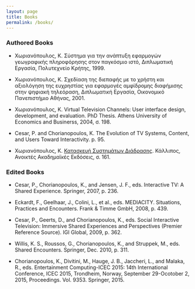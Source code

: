```yaml
---
layout: page
title: Books 
permalink: /books/
---
```


### Authored Books
 
* Χωριανόπουλος, Κ. Σύστημα για την ανάπτυξη εφαρμογών γεωγραφικής πληροφόρησης στον παγκόσμιο ιστό, Διπλωματική Εργασία, Πολυτεχνείο Κρήτης, 1999.

* Χωριανόπουλος, Κ. Σχεδίαση της διεπαφής με το χρήστη και αξιολόγηση της ευχρηστίας για εφαρμογές αμφίδρομης διαφήμισης στην ψηφιακή τηλεόραση, Διπλωματική Εργασία, Οικονομικό Πανεπιστήμιο Αθήνας, 2001.

* Χωριανόπουλος, Κ. Virtual Television Channels: User interface design, development, and evaluation. PhD Thesis. Athens University of Economics and Businerss, 2004, σ. 198.

* Cesar, P. and Chorianopoulos, K. The Evolution of TV Systems, Content, and Users Toward Interactivity. p. 95.

* Χωριανόπουλος, Κ. [Κατασκευή Συστημάτων Διάδρασης](https://dx.doi.org/10.57713/kallipos-298). Κάλλιπος, Ανοικτές Ακαδημαϊκές Εκδόσεις, σ. 161. 

### Edited Books

* Cesar, P., Chorianopoulos, K., and Jensen, J. F., eds. Interactive TV: A Shared Experience. Springer, 2007, p. 236.

* Eckardt, F., Geelhaar, J., Colini, L., et al., eds. MEDIACITY. Situations, Practices and Encounters. Frank & Timme GmbH, 2008, p. 439.

* Cesar, P., Geerts, D., and Chorianopoulos, K., eds. Social Interactive Television: Immersive Shared Experiences and Perspectives (Premier Reference Source). IGI Global, 2009, p. 362.

* Willis, K. S., Roussos, G., Chorianopoulos, K., and Struppek, M., eds. Shared Encounters. Springer, Dec. 2010, p. 311.

* Chorianopoulos, K., Divitini, M., Hauge, J. B., Jaccheri, L., and Malaka, R., eds. Entertainment Computing-ICEC 2015: 14th International Conference, ICEC 2015, Trondheim, Norway, September 29-Ocotober 2, 2015, Proceedings. Vol. 9353. Springer, 2015.


